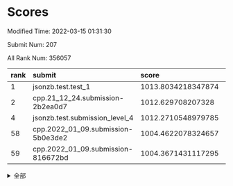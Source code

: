 # Scores

Modified Time: 2022-03-15 01:31:30

Submit Num: 207

All Rank Num: 356057

| rank |               submit               |       score        |       sigma        | pk_num |
| :--- | :--------------------------------- | :----------------- | :----------------- | :----- |
| 1    | jsonzb.test.test_1                 | 1013.8034218347874 | 0.8168487299407716 | 6875   |
| 2    | cpp.21_12_24.submission-2b2ea0d7   | 1012.629708207328  | 0.7913878055410386 | 6884   |
| 4    | jsonzb.test.submission_level_4     | 1012.2710548979785 | 0.7943907984172852 | 6882   |
| 58   | cpp.2022_01_09.submission-5b0e3de2 | 1004.4622078324657 | 0.7163307934947948 | 6882   |
| 59   | cpp.2022_01_09.submission-816672bd | 1004.3671431117295 | 0.7273605457641469 | 6882   |


<details>
<summary>全部</summary>

| rank |                 submit                 |       score        |       sigma        | pk_num |
| :--- | :------------------------------------- | :----------------- | :----------------- | :----- |
| 1    | jsonzb.test.test_1                     | 1013.8034218347874 | 0.8168487299407716 | 6875   |
| 2    | cpp.21_12_24.submission-2b2ea0d7       | 1012.629708207328  | 0.7913878055410386 | 6884   |
| 3    | gobigger.level_3.submission_level_3_47 | 1012.3435081492681 | 0.7796116884567268 | 6880   |
| 4    | jsonzb.test.submission_level_4         | 1012.2710548979785 | 0.7943907984172852 | 6882   |
| 5    | gobigger.level_3.submission_level_3_2  | 1011.6904466143689 | 0.7597482467500846 | 6883   |
| 6    | gobigger.level_3.submission_level_3_36 | 1011.4880097354388 | 0.7773685344934409 | 6883   |
| 7    | gobigger.level_3.submission_level_3_6  | 1011.3679185863367 | 0.7806938377014311 | 6880   |
| 8    | gobigger.level_3.submission_level_3_20 | 1011.2138000023683 | 0.7717372925946802 | 6883   |
| 9    | gobigger.level_3.submission_level_3_30 | 1011.1946458401542 | 0.787716276943206  | 6877   |
| 10   | gobigger.level_3.submission_level_3_40 | 1011.0587977480926 | 0.7713140124977663 | 6880   |
| 11   | gobigger.level_3.submission_level_3_21 | 1011.028683942498  | 0.7690734020091919 | 6880   |
| 12   | gobigger.level_3.submission_level_3_49 | 1010.8445422074141 | 0.7554263842404546 | 6882   |
| 13   | gobigger.level_3.submission_level_3_24 | 1010.8407202130755 | 0.752249190952511  | 6880   |
| 14   | gobigger.level_3.submission_level_3_10 | 1010.8028766001984 | 0.7542554204534402 | 6881   |
| 15   | gobigger.level_3.submission_level_3_18 | 1010.7568032317789 | 0.7663572309461868 | 6882   |
| 16   | gobigger.level_3.submission_level_3_35 | 1010.7285643136662 | 0.7597600245675096 | 6877   |
| 17   | gobigger.level_3.submission_level_3_12 | 1010.7143490484499 | 0.7975198610074745 | 6879   |
| 18   | gobigger.level_3.submission_level_3_37 | 1010.6380982917749 | 0.7519848885043682 | 6882   |
| 19   | gobigger.level_3.submission_level_3_8  | 1010.6022142480922 | 0.7783086857929666 | 6880   |
| 20   | gobigger.level_3.submission_level_3_15 | 1010.6001960700871 | 0.7704515577514128 | 6877   |
| 21   | gobigger.level_3.submission_level_3_43 | 1010.5568101829014 | 0.7823911284629665 | 6879   |
| 22   | gobigger.level_3.submission_level_3_38 | 1010.516040907128  | 0.7643028867255754 | 6879   |
| 23   | gobigger.level_3.submission_level_3_26 | 1010.4641434540983 | 0.7459895589705103 | 6882   |
| 24   | gobigger.level_3.submission_level_3_42 | 1010.4383595432136 | 0.7591686048632923 | 6885   |
| 25   | gobigger.level_3.submission_level_3_34 | 1010.266466650968  | 0.7602737046240053 | 6881   |
| 26   | gobigger.level_3.submission_level_3_48 | 1010.2411271365334 | 0.7628390518360373 | 6883   |
| 27   | gobigger.level_3.submission_level_3_32 | 1010.1937761580625 | 0.7592055307579577 | 6883   |
| 28   | gobigger.level_3.submission_level_3_11 | 1010.1285774365731 | 0.7637982249150336 | 6880   |
| 29   | gobigger.level_3.submission_level_3_44 | 1010.0542254281626 | 0.7469744408161502 | 6876   |
| 30   | gobigger.level_3.submission_level_3_28 | 1009.9177340547127 | 0.7367444676411513 | 6881   |
| 31   | gobigger.level_3.submission_level_3_29 | 1009.899181451688  | 0.7489259621114037 | 6883   |
| 32   | gobigger.level_3.submission_level_3_23 | 1009.8838798436525 | 0.7515857727539541 | 6879   |
| 33   | gobigger.level_3.submission_level_3_33 | 1009.8587956150719 | 0.7845392506989001 | 6882   |
| 34   | gobigger.level_3.submission_level_3_5  | 1009.8044945089579 | 0.7509856548049839 | 6881   |
| 35   | gobigger.level_3.submission_level_3_22 | 1009.7380847371109 | 0.7657958872034828 | 6879   |
| 36   | gobigger.level_3.submission_level_3_31 | 1009.7293569252736 | 0.7372359082697965 | 6880   |
| 37   | gobigger.level_3.submission_level_3_4  | 1009.6849561017455 | 0.7663662452605887 | 6883   |
| 38   | gobigger.level_3.submission_level_3_13 | 1009.6845654017463 | 0.7390774943711959 | 6879   |
| 39   | gobigger.level_3.submission_level_3_25 | 1009.6702091123954 | 0.7441887070796696 | 6878   |
| 40   | gobigger.level_3.submission_level_3_41 | 1009.63901107904   | 0.7473982417728774 | 6876   |
| 41   | gobigger.level_3.submission_level_3_1  | 1009.6205693485437 | 0.7543583274958807 | 6884   |
| 42   | gobigger.level_3.submission_level_3_27 | 1009.4948144074457 | 0.779369031678166  | 6881   |
| 43   | gobigger.level_3.submission_level_3_19 | 1009.4514945048761 | 0.7574380469898631 | 6878   |
| 44   | gobigger.level_3.submission_level_3_7  | 1009.4373075557438 | 0.7545192797204676 | 6875   |
| 45   | gobigger.level_3.submission_level_3_9  | 1009.3495336850764 | 0.7530039586182488 | 6878   |
| 46   | gobigger.level_3.submission_level_3_14 | 1009.2935787005035 | 0.7382905079847435 | 6882   |
| 47   | gobigger.level_3.submission_level_3_17 | 1009.2435912297774 | 0.7549586581573686 | 6877   |
| 48   | gobigger.level_3.submission_level_3_16 | 1009.1696583022431 | 0.7490158661814007 | 6882   |
| 49   | gobigger.level_3.submission_level_3_45 | 1008.9164263471208 | 0.7447284134253753 | 6881   |
| 50   | gobigger.level_3.submission_level_3_0  | 1008.8481870236875 | 0.7530105145334163 | 6881   |
| 51   | gobigger.level_3.submission_level_3_3  | 1008.802578390028  | 0.7538990486339553 | 6880   |
| 52   | gobigger.level_3.submission_level_3_46 | 1008.7091055810456 | 0.7623782340133844 | 6879   |
| 53   | gobigger.level_3.submission_level_3_39 | 1008.1551238999762 | 0.7537877373512016 | 6877   |
| 54   | gobigger.level_1.submission_level_1_9  | 1004.7662188256606 | 0.7232971467236345 | 6883   |
| 55   | gobigger.level_1.submission_level_1_2  | 1004.7132093606654 | 0.7233501434029839 | 6884   |
| 56   | gobigger.level_1.submission_level_1_38 | 1004.5534240819088 | 0.7183507714273717 | 6876   |
| 57   | gobigger.level_1.submission_level_1_13 | 1004.5077354303645 | 0.7227154303903895 | 6880   |
| 58   | cpp.2022_01_09.submission-5b0e3de2     | 1004.4622078324657 | 0.7163307934947948 | 6882   |
| 59   | cpp.2022_01_09.submission-816672bd     | 1004.3671431117295 | 0.7273605457641469 | 6882   |
| 60   | gobigger.level_1.submission_level_1_41 | 1004.3403849918437 | 0.7276759767063946 | 6875   |
| 61   | gobigger.level_1.submission_level_1_16 | 1004.337987512247  | 0.7240400374438065 | 6878   |
| 62   | gobigger.level_1.submission_level_1_34 | 1004.2119492279278 | 0.7358907954224837 | 6879   |
| 63   | gobigger.level_1.submission_level_1_17 | 1004.134413173357  | 0.7080399933625123 | 6882   |
| 64   | gobigger.level_1.submission_level_1_5  | 1004.1109242839088 | 0.718097373638258  | 6881   |
| 65   | gobigger.level_1.submission_level_1_42 | 1004.1061524296185 | 0.7199915662815224 | 6883   |
| 66   | gobigger.level_1.submission_level_1_35 | 1003.9194251270624 | 0.7263708051323646 | 6881   |
| 67   | gobigger.level_1.submission_level_1_19 | 1003.9044831179523 | 0.7223529209907261 | 6879   |
| 68   | gobigger.level_1.submission_level_1_14 | 1003.863153243995  | 0.7135829040812462 | 6880   |
| 69   | gobigger.level_1.submission_level_1_18 | 1003.8377788909785 | 0.707718885266903  | 6882   |
| 70   | gobigger.level_1.submission_level_1_33 | 1003.8236075262969 | 0.7091037375093865 | 6877   |
| 71   | gobigger.level_1.submission_level_1_4  | 1003.814033411831  | 0.7210805162570101 | 6882   |
| 72   | gobigger.level_1.submission_level_1_6  | 1003.5965892364693 | 0.7155628930326744 | 6884   |
| 73   | gobigger.level_1.submission_level_1_46 | 1003.5137516689117 | 0.7045504172001741 | 6883   |
| 74   | gobigger.level_1.submission_level_1_37 | 1003.5102534155625 | 0.713137037863674  | 6885   |
| 75   | gobigger.level_1.submission_level_1_29 | 1003.455361436272  | 0.7181980114079618 | 6884   |
| 76   | gobigger.level_1.submission_level_1_1  | 1003.4208065441389 | 0.7161699460498141 | 6881   |
| 77   | gobigger.level_1.submission_level_1_25 | 1003.4128754647702 | 0.7089294012981082 | 6882   |
| 78   | gobigger.level_1.submission_level_1_48 | 1003.3270392701147 | 0.7187787441457633 | 6881   |
| 79   | gobigger.level_1.submission_level_1_36 | 1003.2455311069174 | 0.7137243527968554 | 6883   |
| 80   | gobigger.level_1.submission_level_1_11 | 1003.2400850862516 | 0.7164268491697164 | 6880   |
| 81   | gobigger.level_1.submission_level_1_30 | 1003.2183943924103 | 0.7230961712334601 | 6881   |
| 82   | gobigger.level_1.submission_level_1_26 | 1003.2008811969229 | 0.7136777589935045 | 6881   |
| 83   | gobigger.level_1.submission_level_1_49 | 1003.1850286889143 | 0.7099617253745526 | 6880   |
| 84   | gobigger.level_1.submission_level_1_27 | 1003.1527080547088 | 0.7167694679374955 | 6876   |
| 85   | gobigger.level_1.submission_level_1_40 | 1003.1059762398139 | 0.7167193140695932 | 6877   |
| 86   | gobigger.level_1.submission_level_1_28 | 1003.104959609563  | 0.7198574253983459 | 6880   |
| 87   | gobigger.level_1.submission_level_1_43 | 1003.0610409212803 | 0.7163496888705895 | 6880   |
| 88   | gobigger.level_1.submission_level_1_15 | 1003.0346249675906 | 0.7182782631357588 | 6880   |
| 89   | gobigger.level_1.submission_level_1_8  | 1003.0237978379494 | 0.7064885267507699 | 6880   |
| 90   | gobigger.level_1.submission_level_1_39 | 1002.9018698392713 | 0.7127621043619031 | 6881   |
| 91   | gobigger.level_1.submission_level_1_44 | 1002.8277358535616 | 0.7046291805358073 | 6879   |
| 92   | gobigger.level_1.submission_level_1_21 | 1002.7064914229819 | 0.7114039054838722 | 6881   |
| 93   | gobigger.level_1.submission_level_1_23 | 1002.5962898196875 | 0.7178149936135806 | 6878   |
| 94   | gobigger.level_1.submission_level_1_32 | 1002.5901717972242 | 0.707038659387218  | 6879   |
| 95   | gobigger.level_1.submission_level_1_0  | 1002.5454813555194 | 0.7137988316607006 | 6884   |
| 96   | gobigger.level_1.submission_level_1_12 | 1002.5380481236876 | 0.7179511706055685 | 6875   |
| 97   | gobigger.level_1.submission_level_1_31 | 1002.5329901106342 | 0.7177209320023206 | 6884   |
| 98   | gobigger.level_1.submission_level_1_3  | 1002.4375867642458 | 0.714905691782993  | 6883   |
| 99   | gobigger.level_1.submission_level_1_7  | 1002.4090427343293 | 0.706761365074113  | 6882   |
| 100  | gobigger.level_1.submission_level_1_24 | 1002.347521062712  | 0.7103644084197817 | 6881   |
| 101  | gobigger.level_1.submission_level_1_45 | 1002.2275799550453 | 0.7077587414717943 | 6881   |
| 102  | gobigger.level_1.submission_level_1_22 | 1002.1992678309543 | 0.7185038073376345 | 6882   |
| 103  | gobigger.level_1.submission_level_1_20 | 1001.8356767450701 | 0.7125613825043038 | 6880   |
| 104  | gobigger.level_1.submission_level_1_10 | 1001.7643330507349 | 0.7131073271123746 | 6877   |
| 105  | gobigger.level_1.submission_level_1_47 | 1001.2034667059826 | 0.7069917020808242 | 6881   |
| 106  | gobigger.random.submission_random_16   | 997.9332989923548  | 0.7082363665899375 | 6886   |
| 107  | gobigger.random.submission_random_17   | 997.3206817513811  | 0.7232239617761197 | 6878   |
| 108  | gobigger.random.submission_random_29   | 997.2307618304567  | 0.7096037345870929 | 6879   |
| 109  | gobigger.random.submission_random_43   | 996.8939987881595  | 0.7198739313218583 | 6886   |
| 110  | gobigger.random.submission_random_28   | 996.8844698392512  | 0.7035723142018473 | 6878   |
| 111  | gobigger.random.submission_random_40   | 996.8601474515674  | 0.7024856095517293 | 6877   |
| 112  | gobigger.random.submission_random_35   | 996.8160716844279  | 0.7224212401275182 | 6881   |
| 113  | gobigger.random.submission_random_34   | 996.7883714954776  | 0.7084768454196974 | 6885   |
| 114  | gobigger.random.submission_random_32   | 996.6459509469131  | 0.7049650725357459 | 6882   |
| 115  | gobigger.random.submission_random_20   | 996.6203382860778  | 0.6988702560760103 | 6883   |
| 116  | gobigger.random.submission_random_13   | 996.5776032755757  | 0.7058137181265458 | 6884   |
| 117  | gobigger.random.submission_random_44   | 996.5637515756174  | 0.7325684095914203 | 6882   |
| 118  | gobigger.random.submission_random_39   | 996.4677233777911  | 0.7081667272083081 | 6877   |
| 119  | gobigger.random.submission_random_36   | 996.4274644352273  | 0.7085671371844329 | 6881   |
| 120  | gobigger.random.submission_random_8    | 996.3650166798991  | 0.7148722216885413 | 6879   |
| 121  | gobigger.random.submission_random_23   | 996.3614173352759  | 0.7012246872046163 | 6880   |
| 122  | gobigger.random.submission_random_24   | 996.3248601293999  | 0.7180275977058752 | 6879   |
| 123  | gobigger.random.submission_random_45   | 996.3105149987963  | 0.7076934197072082 | 6881   |
| 124  | gobigger.random.submission_random_31   | 996.2741820019368  | 0.7077861043319091 | 6882   |
| 125  | gobigger.random.submission_random_12   | 996.1939054953106  | 0.7075157974204923 | 6880   |
| 126  | gobigger.random.submission_random_27   | 996.1557620111857  | 0.7129131905004896 | 6879   |
| 127  | gobigger.random.submission_random_14   | 996.1007408635821  | 0.6993216477781895 | 6883   |
| 128  | gobigger.random.submission_random_0    | 996.0853621694946  | 0.7103211134952481 | 6881   |
| 129  | gobigger.random.submission_random_48   | 996.0851504457087  | 0.7124793756618307 | 6884   |
| 130  | gobigger.random.submission_random_6    | 996.0815929249031  | 0.7185664104368386 | 6875   |
| 131  | gobigger.random.submission_random_26   | 996.0244314258654  | 0.7006948780815847 | 6885   |
| 132  | gobigger.random.submission_random_3    | 995.9233534529869  | 0.7078089244473375 | 6881   |
| 133  | gobigger.random.submission_random_42   | 995.921377161146   | 0.7035652915687706 | 6879   |
| 134  | gobigger.random.submission_random_38   | 995.8529953786691  | 0.7120151841975    | 6886   |
| 135  | gobigger.random.submission_random_49   | 995.8387612837909  | 0.7257945859549153 | 6877   |
| 136  | gobigger.random.submission_random_19   | 995.8065730520811  | 0.7020301499022894 | 6877   |
| 137  | gobigger.random.submission_random_33   | 995.7675548953639  | 0.7153477922171331 | 6881   |
| 138  | gobigger.random.submission_random_21   | 995.6409741342496  | 0.7193409684613291 | 6877   |
| 139  | gobigger.random.submission_random_47   | 995.5580533199823  | 0.7077081891810785 | 6884   |
| 140  | gobigger.random.submission_random_11   | 995.4847353514251  | 0.7013066274139416 | 6882   |
| 141  | gobigger.random.submission_random_46   | 995.4388482635676  | 0.6979519107178547 | 6883   |
| 142  | gobigger.random.submission_random_15   | 995.3964866262704  | 0.7187471025932669 | 6876   |
| 143  | gobigger.random.submission_random_4    | 995.3581594007452  | 0.713254514241347  | 6881   |
| 144  | gobigger.random.submission_random_22   | 995.2806953474103  | 0.7342756924493417 | 6883   |
| 145  | gobigger.random.submission_random_18   | 995.2752585138004  | 0.7082248164432746 | 6876   |
| 146  | gobigger.random.submission_random_7    | 995.2673005170567  | 0.7056953892766116 | 6878   |
| 147  | gobigger.random.submission_random_37   | 995.2611501188145  | 0.7035091430338027 | 6881   |
| 148  | gobigger.random.submission_random_30   | 995.2186128863592  | 0.7125271657102955 | 6872   |
| 149  | gobigger.random.submission_random_10   | 995.0360114610277  | 0.7112085965989161 | 6884   |
| 150  | gobigger.random.submission_random_41   | 995.025034445129   | 0.7042917169744092 | 6880   |
| 151  | gobigger.random.submission_random_1    | 994.8593165442511  | 0.7129959981187091 | 6880   |
| 152  | gobigger.random.submission_random_5    | 994.8350039617246  | 0.7088259444125844 | 6882   |
| 153  | gobigger.random.submission_random_25   | 994.832871533123   | 0.7181880328462428 | 6880   |
| 154  | gobigger.random.submission_random_2    | 994.7849430548437  | 0.7317699120101102 | 6877   |
| 155  | gobigger.random.submission_random_9    | 994.5174402930393  | 0.7201994642620052 | 6881   |
| 156  | gobigger.level_2.submission_level_2_42 | 994.3213206004834  | 0.7479540082972121 | 6882   |
| 157  | gobigger.level_2.submission_level_2_48 | 993.9715126821332  | 0.7310206680671545 | 6883   |
| 158  | gobigger.level_2.submission_level_2_17 | 993.8891268994208  | 0.7306441904917853 | 6878   |
| 159  | gobigger.level_2.submission_level_2_46 | 993.7169203774187  | 0.7268645956800448 | 6880   |
| 160  | gobigger.level_2.submission_level_2_13 | 993.3485681361956  | 0.7292028164273464 | 6882   |
| 161  | gobigger.level_2.submission_level_2_20 | 993.2995421127035  | 0.7341782275978973 | 6877   |
| 162  | gobigger.level_2.submission_level_2_45 | 993.1586511416731  | 0.7488887631836492 | 6883   |
| 163  | gobigger.level_2.submission_level_2_41 | 993.0974042918194  | 0.7425809589204923 | 6881   |
| 164  | gobigger.level_2.submission_level_2_14 | 993.0352298134811  | 0.7348519495337364 | 6881   |
| 165  | gobigger.level_2.submission_level_2_39 | 992.935370790244   | 0.748461803428217  | 6883   |
| 166  | gobigger.level_2.submission_level_2_47 | 992.8052364331257  | 0.7515293968600827 | 6875   |
| 167  | gobigger.level_2.submission_level_2_23 | 992.7010057334286  | 0.7285783639192066 | 6881   |
| 168  | gobigger.level_2.submission_level_2_24 | 992.6549008940456  | 0.7628257548488961 | 6878   |
| 169  | gobigger.level_2.submission_level_2_7  | 992.5562206730463  | 0.7398203419032428 | 6882   |
| 170  | gobigger.level_2.submission_level_2_10 | 992.4564645417927  | 0.7444517901184012 | 6881   |
| 171  | gobigger.level_2.submission_level_2_33 | 992.4458089175487  | 0.74785320238473   | 6876   |
| 172  | gobigger.level_2.submission_level_2_11 | 992.3951858970491  | 0.7424566415713102 | 6878   |
| 173  | gobigger.level_2.submission_level_2_43 | 992.3697399688288  | 0.7539675987569181 | 6881   |
| 174  | gobigger.level_2.submission_level_2_6  | 992.1841376595646  | 0.7310804631210535 | 6883   |
| 175  | gobigger.level_2.submission_level_2_29 | 992.1371650806586  | 0.7497092463190482 | 6880   |
| 176  | gobigger.level_2.submission_level_2_35 | 992.0675075355507  | 0.7596789507336577 | 6880   |
| 177  | gobigger.level_2.submission_level_2_44 | 992.0152366534338  | 0.7472099024051893 | 6882   |
| 178  | gobigger.level_2.submission_level_2_2  | 992.0145960389447  | 0.7385843735432063 | 6885   |
| 179  | gobigger.level_2.submission_level_2_28 | 992.0088152283893  | 0.7530240186414107 | 6879   |
| 180  | gobigger.level_2.submission_level_2_40 | 991.9913565062565  | 0.7559583182906208 | 6884   |
| 181  | gobigger.level_2.submission_level_2_12 | 991.9813386355165  | 0.759060777217185  | 6881   |
| 182  | gobigger.level_2.submission_level_2_22 | 991.9061598855736  | 0.7440292914626652 | 6882   |
| 183  | gobigger.level_2.submission_level_2_15 | 991.8501856984682  | 0.7505951316200289 | 6878   |
| 184  | gobigger.level_2.submission_level_2_30 | 991.8495659233273  | 0.7613601113246943 | 6880   |
| 185  | gobigger.level_2.submission_level_2_5  | 991.813418800087   | 0.7326949278437836 | 6880   |
| 186  | gobigger.level_2.submission_level_2_27 | 991.75578993771    | 0.7652152599857769 | 6881   |
| 187  | gobigger.level_2.submission_level_2_3  | 991.6854121463855  | 0.7442261012773566 | 6879   |
| 188  | gobigger.level_2.submission_level_2_31 | 991.643802161133   | 0.7407262337110805 | 6882   |
| 189  | gobigger.level_2.submission_level_2_4  | 991.5639897423614  | 0.7553092947802159 | 6875   |
| 190  | gobigger.level_2.submission_level_2_18 | 991.5446253564779  | 0.7505923978568436 | 6880   |
| 191  | gobigger.level_2.submission_level_2_49 | 991.5166054733547  | 0.7422156102559659 | 6877   |
| 192  | gobigger.level_2.submission_level_2_25 | 991.5118557135426  | 0.7618703194045565 | 6877   |
| 193  | gobigger.level_2.submission_level_2_8  | 991.5060535782121  | 0.7702593932035983 | 6879   |
| 194  | gobigger.level_2.submission_level_2_0  | 991.4376279361172  | 0.7596312459856643 | 6885   |
| 195  | gobigger.level_2.submission_level_2_36 | 991.3157768313845  | 0.7501291890485864 | 6877   |
| 196  | gobigger.level_2.submission_level_2_38 | 991.0268738890933  | 0.7725444174175297 | 6883   |
| 197  | gobigger.level_2.submission_level_2_1  | 990.9356146088468  | 0.766853249808517  | 6874   |
| 198  | gobigger.level_2.submission_level_2_37 | 990.8671691256202  | 0.7664068253678918 | 6872   |
| 199  | gobigger.level_2.submission_level_2_34 | 990.8573354127789  | 0.7761708034412171 | 6883   |
| 200  | gobigger.level_2.submission_level_2_21 | 990.7857107318794  | 0.7689300840314509 | 6881   |
| 201  | gobigger.level_2.submission_level_2_19 | 990.7693767675687  | 0.7551140399055644 | 6880   |
| 202  | gobigger.level_2.submission_level_2_16 | 990.6524470223526  | 0.7572037627320066 | 6882   |
| 203  | gobigger.level_2.submission_level_2_26 | 990.5657360674093  | 0.7478772790363662 | 6880   |
| 204  | gobigger.level_2.submission_level_2_32 | 990.4156678512792  | 0.767755682098674  | 6883   |
| 205  | gobigger.level_2.submission_level_2_9  | 990.2268958052824  | 0.7634392891767421 | 6878   |
| 206  | gobigger.none.submission_none_0        | 977.7044358707117  | 1.4835361442053752 | 6879   |
| 207  | gobigger.none.submission_none_1        | 974.7150219678805  | 1.607385332646661  | 6880   |

</details>